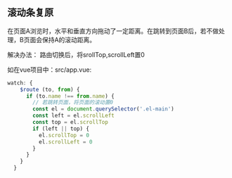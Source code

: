 ## 滚动条复原
在页面A浏览时，水平和垂直方向拖动了一定距离。在跳转到页面B后，若不做处理，B页面会保持A的滚动距离。

解决办法：
路由切换后，将srollTop,scrollLeft置0

如在vue项目中：src/app.vue:
```js
watch: {
    $route (to, from) {
      if (to.name !== from.name) {
        // 若跳转页面，将页面的滚动置0
        const el = document.querySelector('.el-main')
        const left = el.scrollLeft
        const top = el.scrollTop
        if (left || top) {
          el.scrollTop = 0
          el.scrollLeft = 0
        }
      }
    }
  }
```